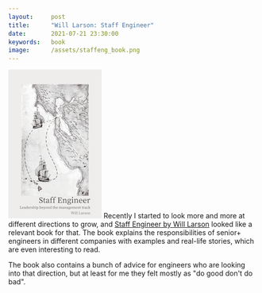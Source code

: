 ```yaml
---
layout:     post
title:      "Will Larson: Staff Engineer"
date:       2021-07-21 23:30:00
keywords:   book
image:      /assets/staffeng_book.png
---
```


![book cover](/assets/staffeng_book.png) Recently I started to
look more and more at different directions to grow,
and [Staff Engineer by Will Larson](https://staffeng.com/book)
looked like a relevant book for that. The book explains
the responsibilities of senior+ engineers in different companies
with examples and real-life stories, which are even interesting to read.

The book also contains a bunch of advice for engineers who are looking into that direction, but at least for me they felt mostly as "do good don't do bad".
